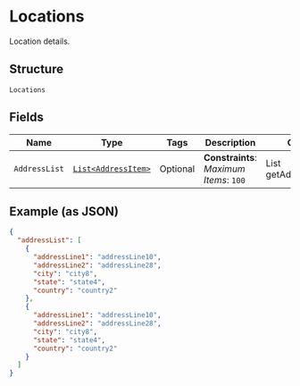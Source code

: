
# Locations

Location details.

## Structure

`Locations`

## Fields

| Name | Type | Tags | Description | Getter | Setter |
|  --- | --- | --- | --- | --- | --- |
| `AddressList` | [`List<AddressItem>`](../../doc/models/address-item.md) | Optional | **Constraints**: *Maximum Items*: `100` | List<AddressItem> getAddressList() | setAddressList(List<AddressItem> addressList) |

## Example (as JSON)

```json
{
  "addressList": [
    {
      "addressLine1": "addressLine10",
      "addressLine2": "addressLine28",
      "city": "city8",
      "state": "state4",
      "country": "country2"
    },
    {
      "addressLine1": "addressLine10",
      "addressLine2": "addressLine28",
      "city": "city8",
      "state": "state4",
      "country": "country2"
    }
  ]
}
```

